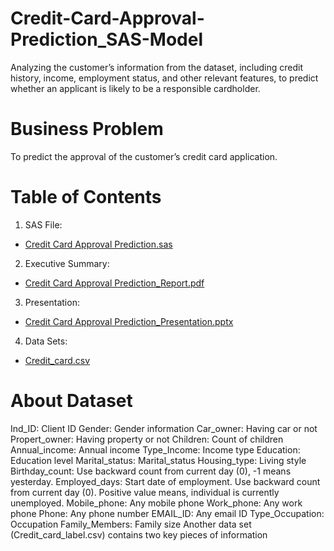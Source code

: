 # Credit-Card-Approval-Prediction_SAS-Model
Analyzing the customer’s information from the dataset, including credit history, income, employment status, and other relevant features, to predict whether an applicant is likely to be a responsible cardholder.  

# Business Problem
To predict the approval of the customer’s credit card application.

# Table of Contents
1. SAS File:
- [Credit Card Approval Prediction.sas](https://github.com/Xue-Liu-Alexia/Credit-Card-Approval-Prediction_SAS-Model/blob/main/Credit%20Card%20Approval%20Prediction.sas)
2. Executive Summary:
- [Credit Card Approval Prediction_Report.pdf](https://github.com/Xue-Liu-Alexia/Credit-Card-Approval-Prediction_SAS-Model/blob/main/Credit%20Card%20Approval%20Prediction_Report.pdf)
3. Presentation:
- [Credit Card Approval Prediction_Presentation.pptx](https://github.com/Xue-Liu-Alexia/Credit-Card-Approval-Prediction_SAS-Model/blob/main/Credit%20Card%20Approval%20Prediction_Presentation.pptx)
4. Data Sets:
- [Credit_card.csv](https://github.com/Xue-Liu-Alexia/Credit-Card-Approval-Prediction_SAS-Model/blob/main/Credit_card.csv)

# About Dataset
Ind_ID: Client ID
Gender: Gender information
Car_owner: Having car or not
Propert_owner: Having property or not
Children: Count of children
Annual_income: Annual income
Type_Income: Income type
Education: Education level
Marital_status: Marital_status
Housing_type: Living style
Birthday_count: Use backward count from current day (0), -1 means yesterday.
Employed_days: Start date of employment. Use backward count from current day (0). Positive value means, individual is currently unemployed.
Mobile_phone: Any mobile phone
Work_phone: Any work phone
Phone: Any phone number
EMAIL_ID: Any email ID
Type_Occupation: Occupation
Family_Members: Family size
Another data set (Credit_card_label.csv) contains two key pieces of information
